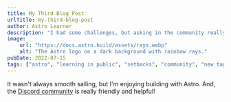 ```yaml
---
title: My Third Blog Post
urlTitle: my-third-blog-post
author: Astro Learner
description: "I had some challenges, but asking in the community really helped!"
image:
    url: "https://docs.astro.build/assets/rays.webp"
    alt: "The Astro logo on a dark background with rainbow rays."
pubDate: 2022-07-15
tags: ["astro", "learning in public", "setbacks", "community", "new tag"]
---
```

It wasn't always smooth sailing, but I'm enjoying building with Astro. And, the [Discord community](https://astro.build/chat) is really friendly and helpful!
